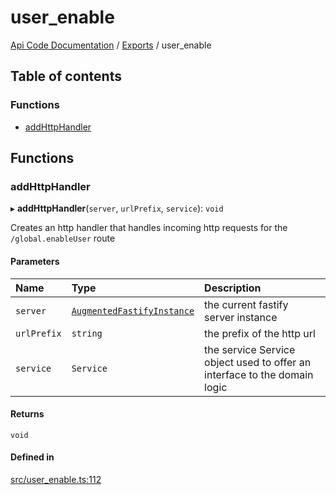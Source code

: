 # user\_enable
 
[Api Code Documentation](../README.md) / [Exports](../modules.md) / user\_enable

## Table of contents

### Functions

- [addHttpHandler](user_enable.md#addhttphandler)

## Functions

### addHttpHandler

▸ **addHttpHandler**(`server`, `urlPrefix`, `service`): `void`

Creates an http handler that handles incoming http requests for the `/global.enableUser` route

#### Parameters

| Name | Type | Description |
| :------ | :------ | :------ |
| `server` | [`AugmentedFastifyInstance`](../interfaces/types.AugmentedFastifyInstance.md) | the current fastify server instance |
| `urlPrefix` | `string` | the prefix of the http url |
| `service` | `Service` | the service Service object used to offer an interface to the domain logic |

#### Returns

`void`

#### Defined in

[src/user_enable.ts:112](https://github.com/openkfw/TruBudget/blob/2e83742/api/src/user_enable.ts#L112)
